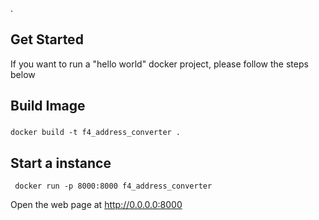 .

## Get Started

If you want to run a "hello world" docker project, please follow the steps below

## Build  Image

###

```shell
docker build -t f4_address_converter .
```

## Start a instance

```shell
 docker run -p 8000:8000 f4_address_converter 
```

Open the web page at http://0.0.0.0:8000
